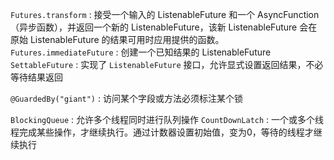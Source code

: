 `Futures.transform` : 接受一个输入的 ListenableFuture 和一个 AsyncFunction（异步函数），并返回一个新的 ListenableFuture，该新 ListenableFuture 会在原始 ListenableFuture 的结果可用时应用提供的函数。
`Futures.immediateFuture` : 创建一个已知结果的 ListenableFuture
`SettableFuture` : 实现了 `ListenableFuture` 接口，允许显式设置返回结果，不必等待结果返回

`@GuardedBy("giant")` : 访问某个字段或方法必须标注某个锁

`BlockingQueue` : 允许多个线程同时进行队列操作
`CountDownLatch` : 一个或多个线程完成某些操作，才继续执行。通过计数器设置初始值，变为0，等待的线程才继续执行